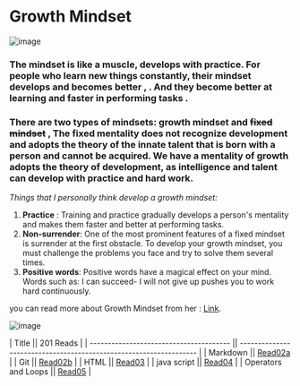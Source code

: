# Growth Mindset
![image](https://thumbs.dreamstime.com/z/fixed-mindset-vs-growth-concept-hand-drawing-success-black-marker-transparent-wipe-board-149297162.jpg)
### The mindset is like a muscle, develops with practice. For people who learn new things constantly, their mindset develops and becomes better , . And they become better at learning and faster in performing tasks .

### There are two types of mindsets: growth mindset and ~~fixed mindset~~ , The fixed mentality does not recognize development and adopts the theory of the innate talent that is born with a person and cannot be acquired. We have a mentality of growth adopts the theory of development, as intelligence and talent can develop with practice and hard work.

*Things that I personally think develop a growth mindset:*
 1. **Practice** : Training and practice gradually develops a person's mentality and makes them faster and better at performing tasks.
 2. **Non-surrender**: One of the most prominent features of a fixed mindset is surrender at the first obstacle. To develop your growth mindset, you must challenge the problems you face and try to solve them several times.
 3. **Positive words**: Positive words have a magical effect on your mind. Words such as: I can succeed- I will not give up pushes you to work hard continuously.

 you can read more about Growth Mindset from her : [Link](https://www.atlassian.com/blog/inside-atlassian/growth-mindset).

 ![image](https://www.ntaskmanager.com/wp-content/uploads/2019/05/fixed-vs-growth-mindset-blog-header-2.png)




| Title                                   || 201 Reads                                                          |
| --------------------------------------- || ------------------------------------------------------------------ |
| Markdown                                || [Read02a](https://hamzhsuilik.github.io/reading-notes/read2a)      |
| Git                                     || [Read02b](https://hamzhsuilik.github.io/reading-notes/read2b)      |
| HTML                                    || [Read03](https://hamzhsuilik.github.io/reading-notes/read3)        |
| java script                             || [Read04](https://hamzhsuilik.github.io/reading-notes/read4)        |
| Operators and Loops                     || [Read05](https://hamzhsuilik.github.io/reading-notes/read5)        |